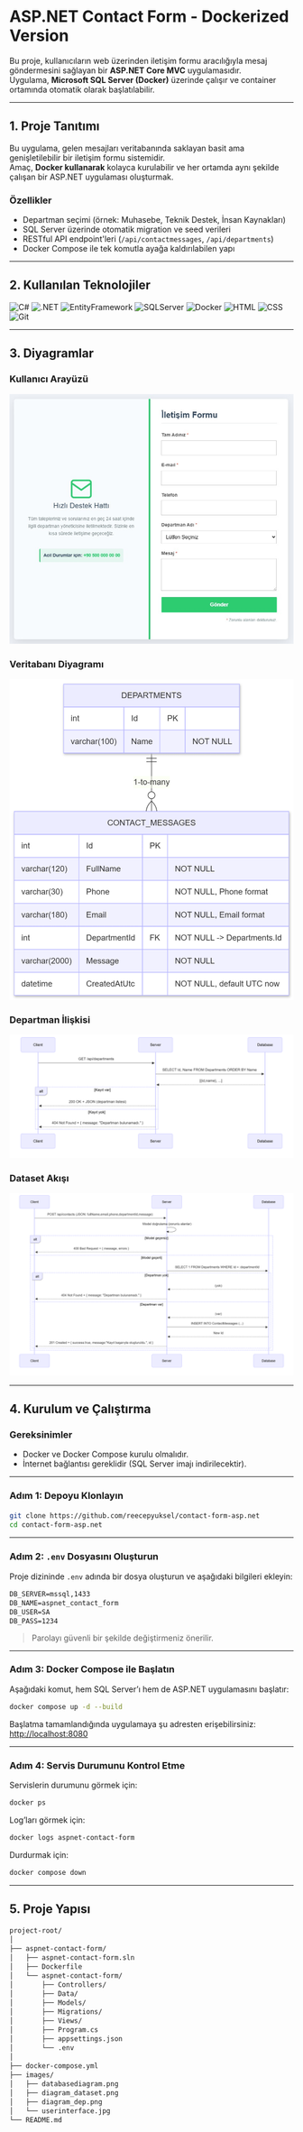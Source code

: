 # ASP.NET Contact Form - Dockerized Version

Bu proje, kullanıcıların web üzerinden iletişim formu aracılığıyla mesaj göndermesini sağlayan bir **ASP.NET Core MVC** uygulamasıdır.  
Uygulama, **Microsoft SQL Server (Docker)** üzerinde çalışır ve container ortamında otomatik olarak başlatılabilir.

---

## 1. Proje Tanıtımı

Bu uygulama, gelen mesajları veritabanında saklayan basit ama genişletilebilir bir iletişim formu sistemidir.  
Amaç, **Docker kullanarak** kolayca kurulabilir ve her ortamda aynı şekilde çalışan bir ASP.NET uygulaması oluşturmak.

### Özellikler
- Departman seçimi (örnek: Muhasebe, Teknik Destek, İnsan Kaynakları)
- SQL Server üzerinde otomatik migration ve seed verileri
- RESTful API endpoint'leri (`/api/contactmessages`, `/api/departments`)
- Docker Compose ile tek komutla ayağa kaldırılabilen yapı

---

## 2. Kullanılan Teknolojiler

![C#](https://img.shields.io/badge/C%23-12-blue?logo=csharp)
![.NET](https://img.shields.io/badge/.NET-8.0-512BD4?logo=dotnet)
![EntityFramework](https://img.shields.io/badge/EntityFrameworkCore-8.0-512BD4)
![SQLServer](https://img.shields.io/badge/Microsoft%20SQL%20Server-2022-red?logo=microsoftsqlserver)
![Docker](https://img.shields.io/badge/Docker-Containerization-2496ED?logo=docker)
![HTML](https://img.shields.io/badge/HTML-5-orange?logo=html5)
![CSS](https://img.shields.io/badge/CSS-3-blue?logo=css3)
![Git](https://img.shields.io/badge/Git-Version%20Control-F05032?logo=git)

---

## 3. Diyagramlar

### Kullanıcı Arayüzü
![User Interface](images/userinterface.jpg)

### Veritabanı Diyagramı
![Database Diagram](images/databasediagram.png)

### Departman İlişkisi
![Department Diagram](images/diagram_dep.png)

### Dataset Akışı
![Dataset Diagram](images/diagram_dataset.png)

---

## 4. Kurulum ve Çalıştırma

### Gereksinimler
- Docker ve Docker Compose kurulu olmalıdır.  
- İnternet bağlantısı gereklidir (SQL Server imajı indirilecektir).  

---

### Adım 1: Depoyu Klonlayın
```bash
git clone https://github.com/reecepyuksel/contact-form-asp.net
cd contact-form-asp.net
```

---

### Adım 2: `.env` Dosyasını Oluşturun
Proje dizininde `.env` adında bir dosya oluşturun ve aşağıdaki bilgileri ekleyin:

```env
DB_SERVER=mssql,1433
DB_NAME=aspnet_contact_form
DB_USER=SA
DB_PASS=1234
```

> Parolayı güvenli bir şekilde değiştirmeniz önerilir.

---

### Adım 3: Docker Compose ile Başlatın
Aşağıdaki komut, hem SQL Server’ı hem de ASP.NET uygulamasını başlatır:

```bash
docker compose up -d --build
```

Başlatma tamamlandığında uygulamaya şu adresten erişebilirsiniz:  
[http://localhost:8080](http://localhost:8080)

---

### Adım 4: Servis Durumunu Kontrol Etme
Servislerin durumunu görmek için:
```bash
docker ps
```

Log’ları görmek için:
```bash
docker logs aspnet-contact-form
```

Durdurmak için:
```bash
docker compose down
```

---


## 5. Proje Yapısı

```
project-root/
│
├── aspnet-contact-form/
│   ├── aspnet-contact-form.sln
│   ├── Dockerfile
│   └── aspnet-contact-form/
│       ├── Controllers/
│       ├── Data/
│       ├── Models/
│       ├── Migrations/
│       ├── Views/
│       ├── Program.cs
│       ├── appsettings.json
│       └── .env
│
├── docker-compose.yml
├── images/
│   ├── databasediagram.png
│   ├── diagram_dataset.png
│   ├── diagram_dep.png
│   └── userinterface.jpg
└── README.md
```
